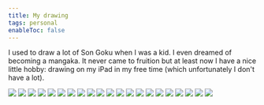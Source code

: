 ```yaml
---
title: My drawing
tags: personal
enableToc: false
---
```


I used to draw a lot of Son Goku when I was a kid. I even dreamed of becoming a mangaka. It never came to fruition but at least now I have a nice little hobby: drawing on my iPad in my free time (which unfortunately I don't have a lot).

![](/drawing/anhquan.jpeg)
![](/drawing/anhtuyet.jpeg)
![](/drawing/bella.jpeg)
![](/drawing/ben-bath.jpeg)
![](/drawing/ben-bear.jpeg)
![](/drawing/ben.jpeg)
![](/drawing/dieu.jpeg)
![](/drawing/flying-fish.jpeg)
![](/drawing/lazybee.jpeg)
![](/drawing/link.jpeg)
![](/drawing/mi.jpeg)
![](/drawing/mon.jpeg)
![](/drawing/nam.jpeg)
![](/drawing/phuong.jpeg)
![](/drawing/phuonglinh.jpeg)
![](/drawing/spider-ben.jpeg)
![](/drawing/thanhbinh.jpeg)
![](/drawing/thiendi.jpg)
![](/drawing/thong.jpeg)
![](/drawing/thutrinh.jpeg)
![](/drawing/trungthu.jpeg)
